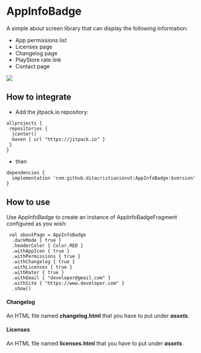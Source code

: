 

# AppInfoBadge

A simple about screen library that can display the following information:
 - App permissions list
 - Licenses page
 - Changelog page
 - PlayStore rate link
 - Contact page

![](demo.gif)


## How to integrate
- Add the jitpack.io repository:
```
allprojects {
 repositories {
  jcenter() 
  maven { url "https://jitpack.io" }
 } 
}
```
- then
```
dependencies { 
  implementation 'com.github.ditacristianionut:AppInfoBadge:$version'
}
```

## How to use
Use AppInfoBadge to create an instance of AppInfoBadgeFragment configured as you wish:
```
 val aboutPage = AppInfoBadge  
  .darkMode { true }  
  .headerColor { Color.RED }  
  .withAppIcon { true }  
  .withPermissions { true }  
  .withChangelog { true }  
  .withLicenses { true }  
  .withRater { true }  
  .withEmail { "developer@gmail.com" }  
  .withSite { "https://www.developer.com" }
  .show()
```

#### Changelog
An HTML file named **changelog.html** that you have to put under ***assets***.
#### Licenses
An HTML file named **licenses.html** that you have to put under ***assets***.
